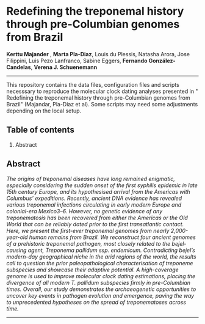 #  Redefining the treponemal history through pre-Columbian genomes from Brazil

**Kerttu Majander** , **Marta Pla-Diaz**, Louis du Plessis, Natasha Arora, Jose Filippini, Luis Pezo Lanfranco, Sabine Eggers, **Fernando González-Candelas**, **Verena J. Schuenemann**

---

This repository contains the data files, configuration files and scripts necesssary to reproduce the molecular clock dating analyses presented in " Redefining the treponemal history through pre-Columbian genomes from Brazil" (Majandar, Pla-Diaz et al). Some scripts may need some adjustments depending on the local setup. 

## Table of contents

1. Abstract



## Abstract
_The origins of treponemal diseases have long remained enigmatic, especially considering the sudden onset of the first syphilis epidemic in late 15th century Europe, and its hypothesised arrival from the Americas with Columbus’ expeditions. Recently, ancient DNA evidence has revealed various treponemal infections circulating in early modern Europe and colonial-era Mexico3–6. However, no genetic evidence of any treponematosis has been recovered from either the Americas or the Old World that can be reliably dated prior to the first transatlantic contact. Here, we present the first-ever treponemal genomes from nearly 2,000-year-old human remains from Brazil. We reconstruct four ancient genomes of a prehistoric treponemal pathogen, most closely related to the bejel-causing agent, Treponema pallidum ssp. endemicum. Contradicting bejel’s modern-day geographical niche in the arid regions of the world, the results call to question the prior paleopathological characterisation of treponeme subspecies and showcase their adaptive potential. A high-coverage genome is used to improve molecular clock dating estimations, placing the divergence of all modern T. pallidum subspecies firmly in pre-Columbian times. Overall, our study demonstrates the archaeogenetic opportunities to uncover key events in pathogen evolution and emergence, paving the way to unprecedented hypotheses on the spread of treponematoses across time._

---